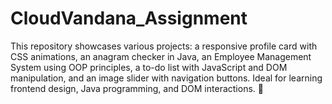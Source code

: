 # CloudVandana_Assignment
This repository showcases various projects: a responsive profile card with CSS animations, an anagram checker in Java, an Employee Management System using OOP principles, a to-do list with JavaScript and DOM manipulation, and an image slider with navigation buttons. Ideal for learning frontend design, Java programming, and DOM interactions. 🚀
